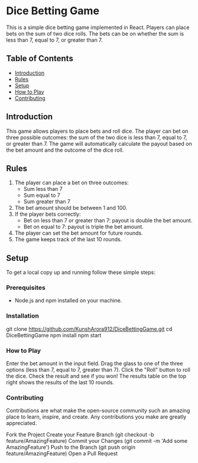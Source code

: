 # Dice Betting Game

This is a simple dice betting game implemented in React. Players can place bets on the sum of two dice rolls. The bets can be on whether the sum is less than 7, equal to 7, or greater than 7.

## Table of Contents

- [Introduction](#introduction)
- [Rules](#rules)
- [Setup](#setup)
- [How to Play](#how-to-play)
- [Contributing](#contributing)

## Introduction

This game allows players to place bets and roll dice. The player can bet on three possible outcomes: the sum of the two dice is less than 7, equal to 7, or greater than 7. The game will automatically calculate the payout based on the bet amount and the outcome of the dice roll.

## Rules

1. The player can place a bet on three outcomes:
   - Sum less than 7
   - Sum equal to 7
   - Sum greater than 7
2. The bet amount should be between 1 and 100.
3. If the player bets correctly:
   - Bet on less than 7 or greater than 7: payout is double the bet amount.
   - Bet on equal to 7: payout is triple the bet amount.
4. The player can set the bet amount for future rounds.
5. The game keeps track of the last 10 rounds.

## Setup

To get a local copy up and running follow these simple steps:

### Prerequisites

- Node.js and npm installed on your machine.

### Installation

   git clone https://github.com/KunshArora912/DiceBettingGame.git
   cd DiceBettingGame
   npm install
   npm start

### How to Play
Enter the bet amount in the input field.
Drag the glass to one of the three options (less than 7, equal to 7, greater than 7).
Click the "Roll" button to roll the dice.
Check the result and see if you won!
The results table on the top right shows the results of the last 10 rounds.


### Contributing
Contributions are what make the open-source community such an amazing place to learn, inspire, and create. Any contributions you make are greatly appreciated.

Fork the Project
Create your Feature Branch (git checkout -b feature/AmazingFeature)
Commit your Changes (git commit -m 'Add some AmazingFeature')
Push to the Branch (git push origin feature/AmazingFeature)
Open a Pull Request
   
